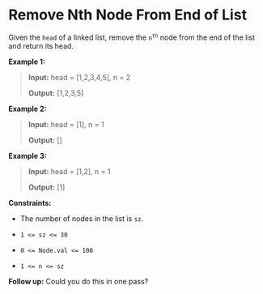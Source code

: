 # Remove Nth Node From End of List

Given the <code>head</code> of a linked list, remove the <code>n<sup>th</sup></code> node from the end of the list and return its head.


**Example 1:**
>
> **Input:** head = [1,2,3,4,5], n = 2
>
> **Output:** [1,2,3,5]

**Example 2:**
>
> **Input:** head = [1], n = 1
>
> **Output:** []

**Example 3:**
>
> **Input:** head = [1,2], n = 1
>
> **Output:** [1]


**Constraints:**

- The number of nodes in the list is <code>sz</code>.

- <code>1 &lt;= sz &lt;= 30</code>

- <code>0 &lt;= Node.val &lt;= 100</code>

- <code>1 &lt;= n &lt;= sz</code>


**Follow up:** Could you do this in one pass?
